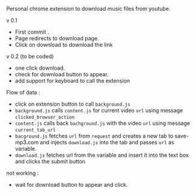 Personal chrome extension to download music files from youtube.

v 0.1
* First commit .
* Page redirects to download page.
* Click on download to download the link

v 0.2 (to be coded)
* one click download.
* check for download button to appear.
* add support for keyboard to call the extension

Flow of data :
* click on extension button to call ```background.js```
* ```background.js``` calls ```content.js``` for current video ```url```  using message ```clicked_browser_action```
* ```content.js``` calls back ```bachground.js``` with the video ```url``` using message ```current_tab_url```
* ```bacground.js``` fetches ```url``` from ```request``` and creates a new tab to save-mp3.com and injects ```download.js``` into the tab and passes ```url``` as variable.
* ```download.js``` fetches url from the variable and insert it into the text box and clicks the submit button

not working :
* wait for download button to appear and click.	
